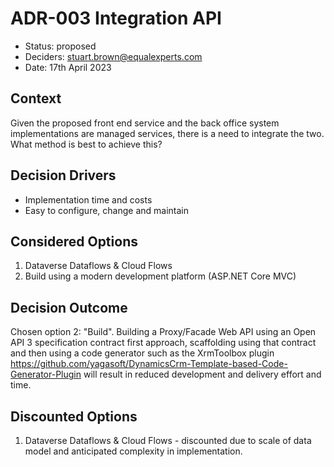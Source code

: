 # ADR-003 Integration API

- Status: proposed
- Deciders: stuart.brown@equalexperts.com
- Date: 17th April 2023
 
## Context
Given the proposed front end service and the back office system implementations are managed services, there is a need to integrate the two. What method is best to achieve this?
 
## Decision Drivers
- Implementation time and costs
- Easy to configure, change and maintain
 
## Considered Options
1. Dataverse Dataflows & Cloud Flows
2. Build using a modern development platform (ASP.NET Core MVC)
 
## Decision Outcome
Chosen option 2: "Build". Building a Proxy/Facade Web API using an Open API 3 specification contract first approach, scaffolding using that contract and then using a code generator such as the XrmToolbox plugin https://github.com/yagasoft/DynamicsCrm-Template-based-Code-Generator-Plugin will result in reduced development and delivery effort and time. 

## Discounted Options
1. Dataverse Dataflows & Cloud Flows - discounted due to scale of data model and anticipated complexity in implementation.
